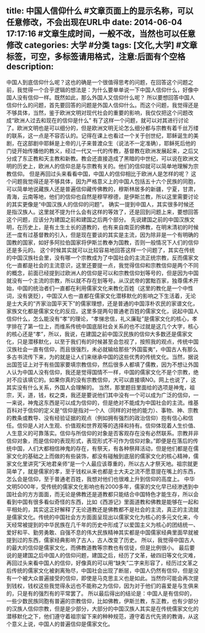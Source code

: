 title: 中国人信仰什么 #文章页面上的显示名称，可以任意修改，不会出现在URL中
date: 2014-06-04 17:17:16 #文章生成时间，一般不改，当然也可以任意修改
categories: 大学 #分类
tags: [文化,大学] #文章标签，可空，多标签请用格式，注意:后面有个空格
description: 
---
中国人到底信仰什么呢？这也的确是一个很值得思考的问题，在回答这个问题之前，我觉得一个合乎逻辑的想法是：为什么要单单说一下中国人信仰什么，好像中国人没有信仰一样。既然如此，那么外国人又信仰什么呢？
所以要想回答中国人信仰什么的问题，首先要回答的问题是外国人信仰什么。而这个问题，我觉得还是不够具体，当然，鉴于欧洲文明对现代社会的重要的影响，我仅仅把这个问题改成“欧洲人过去和现在的信仰是什么”
有了这样一个问题，就可以对其进行讨论了。欧洲文明也是可以细分的，但是欧洲文明无论怎么细分都与宗教有着千丝万缕的联系，这一点是不容否认的。记得在课上也看过一个关于创世纪，耶稣诞生的美剧，在这部剧中耶稣是上帝的儿子来普渡众生（说法不一定准确），耶稣死后他的门徒开始传播他的教义，经过一代又一代的传教，基督教在欧洲发展起来，之后又分成了东正教和天主教和新教。教会还直接造成了黑暗的中世纪，可以说在欧洲文明的历史上，欧洲人的信仰总是与宗教有关的。他们的信仰就可以简单地理解为宗教信仰。
但是再回过头来看看中国，中国人的信仰相比于欧洲人是怎样的呢？
这个问题我觉得还是不够具体，因为严格意义上的中国人包括五十六个民族的同胞，可以简单地说藏族人还是普遍信仰藏传佛教的，穆斯林居多的新疆，宁夏，甘肃，青海，云南等地，他们的信仰也自然是穆罕穆德，是伊斯兰教，所以这里需要讨论的其实更像是“中国汉族人的信仰的问题”。
确实一提到中国人，其实很多时候还是指汉族人。这里就不提为什么会有这样的等效了，还是回到问题上来，要想回答这个问题，应该分为建国之前和建国之后两个部分。
先说建国之前的中国汉族文明，在历史上，是有土生土长的道教的，也有来自南亚的佛教，在明末清初的时候还一度有过基督教的引入，但是现在要谈的其实是主流，因为除非是一个有明确的国教的国家，如好多阿拉伯国家将伊斯兰教奉为国教，否则一般情况下人们的信仰还是多元的。
这个时候其实就可以比较容易地回答这样一个问题了，其实在传统的中国汉族社会里，没有哪一个宗教成为了中国社会的主流正统宗教，反而儒家文化一直都是社会的主流意识，这里还要提一点，我觉得信仰和宗教信仰是两个不同的概念，前面已经提到过欧洲人的信仰是可以和宗教信仰划等号的，但是因为中国就没有一个主流的宗教，所以就不存在划等号。从汉武帝的罢黜百家，独尊儒术开始，中国的统治者们一直都在利用儒家文化来教化百姓（这里的教化是一个中性词，没有褒贬），中国汉人也一直都在儒家文化潜移默化的影响之下生活着，无论是士大夫的“齐家治国平天下”的儒家理想，还是普通的中国淳朴农民的家谱文化，家族文化都是儒家文化的反应。这里多提两句普通老百姓的儒家文化，说起中国人信仰什么，怎么能没有“孝”的理论，“孝悌忠信，礼义廉耻”是儒家文化的核心，孝字排在了第一位上，而维系传统中国底层社会关系的也不过就是这几个大字，核心的核心还是“孝”，所以，我说，在建国之前中国汉民族的信仰大多数还是儒家文化，只是潜移默化，以至于我们有的时候甚至会忽视了，按照我的观点，传统中国汉族社会一直有信仰，而且很强烈，未必就输给那些“外国蛮夷“，中国古人有那么多古书流传下来，为的就是让人们来继承中国的这些优秀的传统文化。当然，据说出国签证上对于有些国家要填宗教信仰，然后很多人都填了儒教，因为不想让外国人认为中国人没有信仰，我还是觉得国情不一样，中国的儒家文化不是个宗教，绝对不应该填它的。如果你真的没有宗教信仰，大可以直接填NO。网上也说了，这其实没有什么关系，外国人会理解的。
当然，那里题目里面给的选项是神鬼，祖宗，天，道，钱，权之类，我还是要说他们其中没有一个可以成为广泛的信仰，一一来说，神鬼这东西是可以成为信仰的，但是绝对不能成为中国社会的主流。维基百科对于信仰的定义是“信仰是指对一个人（同样的对他的能力）、事物、神、宗教的教条或教导、没有经验证据的观点（例如拥有强烈的政治信仰）抱有信心和信任。信仰是人对人生观、价值观和世界观等的选择和持有。信仰体现着人生价值、人生意义的可靠落实。信仰与所信仰的对象是否客观存在没有必然联系。宗教并非信仰对象，而是信仰的表现形式，表现形式不可作为信仰对象。”即便是在落后的传统中国，人们大都相信神鬼的存在，有祭天，有各种祭拜活动，但是他们都是在儒家文化的基础之上而做的有些装饰，都没有碰触到底层的儒家文化的核心精神，儒家文化里讲究“天地君亲师“是一个人最应该尊重的，所以古人才祭天地。祖宗就更简单了，就是儒家的孝，至于钱权从来也都是士大夫之流不愿意提在嘴上的东西，怎么会是信仰，至于普通老百姓，我想对他们也很难上升到信仰的高度上。
中华文明5000年，受传统的儒家文化影响也有2000多年，儒家的文化早已经渗透到中国社会的方方面面，而无论是佛教还是道教都只能结合中国特色才能生存，所以会看到中国有很多看似奇怪的东西，比如《西游记》里面道教和佛教是能够在一起和平相处的，其实这正好解释了无论道教还是佛教都不是社会的主流，真正的主流就是儒家文化。传统的中国社会方方面面呈现出以儒家文化为核心的多元文化来，今天经常被提到的中华民族在几千年的历史中形成了以爱国主义为核心的团结统一、爱好和平、勤劳勇敢、自强不息的伟大民族精神其实都是中国儒家经典里面早就被提到过的东西，儒家经典影响了古人，古人改变了历史。
所以，我觉得中国古人的最大的信仰是儒家文化，而佛教道教等宗教也有信徒，但是比例很小。
最后要说的是建国之后中国人的信仰问题，建国之后，经历了文革，破四旧等文化灾难，再回过头来看中国人的信仰，好像真的可以用“缺失”二字来形容了，经历过文革之后传统的儒家文化被剥离殆尽，中国社会出现了断层，中国人仍然有信仰，但是没有一个被大众普遍接受的信仰，即使是马克思主义也是如此。当然你可能会再次提到钱权，钱权这些我觉得永远也不能称之为信仰，因为对于他们的喜爱是与生俱来的，只是有的强烈有的平常罢了。
所以最后得出的结论是：中国人是有信仰的，一些少数民族同胞有普遍的宗教信仰，比如佛教，伊斯兰教，东正教，也有少部分的汉族人信仰宗教，但是是少部分，大部分的中国汉族人其实是在传统儒家文化的潜移默化之下，他们遵守着祖宗留下来的种种规范，遵守着古代先贤的教诲，从这个意义上说，中国人的普遍信仰是儒家文化。
